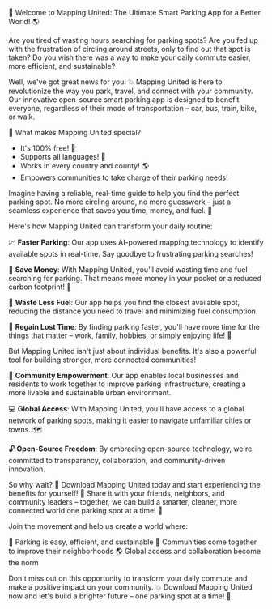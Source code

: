 🚀 Welcome to Mapping United: The Ultimate Smart Parking App for a Better World! 🌎

Are you tired of wasting hours searching for parking spots? Are you fed up with the frustration of circling around streets, only to find out that spot is taken? Do you wish there was a way to make your daily commute easier, more efficient, and sustainable?

Well, we've got great news for you! 💥 Mapping United is here to revolutionize the way you park, travel, and connect with your community. Our innovative open-source smart parking app is designed to benefit everyone, regardless of their mode of transportation – car, bus, train, bike, or walk.

🌟 What makes Mapping United special?

* It's 100% free! 🤑
* Supports all languages! 💬
* Works in every country and county! 🌎
* Empowers communities to take charge of their parking needs!

Imagine having a reliable, real-time guide to help you find the perfect parking spot. No more circling around, no more guesswork – just a seamless experience that saves you time, money, and fuel. 💪

Here's how Mapping United can transform your daily routine:

📈 **Faster Parking**: Our app uses AI-powered mapping technology to identify available spots in real-time. Say goodbye to frustrating parking searches!

💸 **Save Money**: With Mapping United, you'll avoid wasting time and fuel searching for parking. That means more money in your pocket or a reduced carbon footprint! 🌿

🚗 **Waste Less Fuel**: Our app helps you find the closest available spot, reducing the distance you need to travel and minimizing fuel consumption.

💪 **Regain Lost Time**: By finding parking faster, you'll have more time for the things that matter – work, family, hobbies, or simply enjoying life! 🎉

But Mapping United isn't just about individual benefits. It's also a powerful tool for building stronger, more connected communities!

🌆 **Community Empowerment**: Our app enables local businesses and residents to work together to improve parking infrastructure, creating a more livable and sustainable urban environment.

💻 **Global Access**: With Mapping United, you'll have access to a global network of parking spots, making it easier to navigate unfamiliar cities or towns. 🗺️

🔓 **Open-Source Freedom**: By embracing open-source technology, we're committed to transparency, collaboration, and community-driven innovation.

So why wait? 💨 Download Mapping United today and start experiencing the benefits for yourself! 🎉 Share it with your friends, neighbors, and community leaders – together, we can build a smarter, cleaner, more connected world one parking spot at a time! 🌟

Join the movement and help us create a world where:

🚗 Parking is easy, efficient, and sustainable
💪 Communities come together to improve their neighborhoods
🌎 Global access and collaboration become the norm

Don't miss out on this opportunity to transform your daily commute and make a positive impact on your community. 💥 Download Mapping United now and let's build a brighter future – one parking spot at a time! 🌟